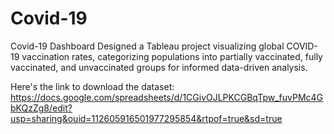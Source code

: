 # Covid-19 

Covid-19 Dashboard Designed a Tableau project visualizing global COVID-19 vaccination rates, categorizing populations into partially vaccinated, fully vaccinated, and unvaccinated groups for informed data-driven analysis. 

Here's the link to download the dataset: https://docs.google.com/spreadsheets/d/1CGivOJLPKCGBqTpw_fuvPMc4GbKQzZg8/edit?usp=sharing&ouid=112605916501977295854&rtpof=true&sd=true
